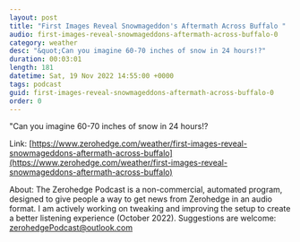 ```yaml
---
layout: post
title: "First Images Reveal Snowmageddon's Aftermath Across Buffalo "
audio: first-images-reveal-snowmageddons-aftermath-across-buffalo-0
category: weather
desc: "&quot;Can you imagine 60-70 inches of snow in 24 hours!?"
duration: 00:03:01
length: 181
datetime: Sat, 19 Nov 2022 14:55:00 +0000
tags: podcast
guid: first-images-reveal-snowmageddons-aftermath-across-buffalo-0
order: 0
---
```

&quot;Can you imagine 60-70 inches of snow in 24 hours!?

Link: [https://www.zerohedge.com/weather/first-images-reveal-snowmageddons-aftermath-across-buffalo](https://www.zerohedge.com/weather/first-images-reveal-snowmageddons-aftermath-across-buffalo)

About: The Zerohedge Podcast is a non-commercial, automated program, designed to give people a way to get news from Zerohedge in an audio format.  I am actively working on tweaking and improving the setup to create a better listening experience (October 2022).  Suggestions are welcome: [zerohedgePodcast@outlook.com](mailto:zerohedgePodcast@outlook.com)